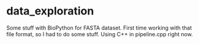 # data_exploration

Some stuff with BioPython for FASTA dataset. First time working with that file format, so I had to do some stuff. Using C++ in pipeline.cpp right now.